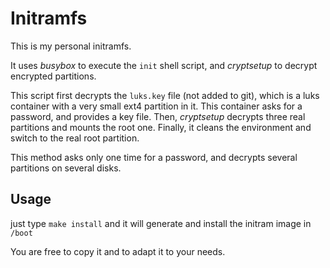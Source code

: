 Initramfs
=========

This is my personal initramfs.

It uses *busybox* to execute the ``init`` shell script, and *cryptsetup* to
decrypt encrypted partitions.

This script first decrypts the ``luks.key`` file (not added to git), which is a
luks container with a very small ext4 partition in it.
This container asks for a password, and provides a key file.
Then, *cryptsetup* decrypts three real partitions and mounts the root one.
Finally, it cleans the environment and switch to the real root partition.

This method asks only one time for a password, and decrypts several partitions
on several disks.

Usage
-----

 just type `make install` and it will generate and install the initram image in `/boot`


You are free to copy it and to adapt it to your needs.
